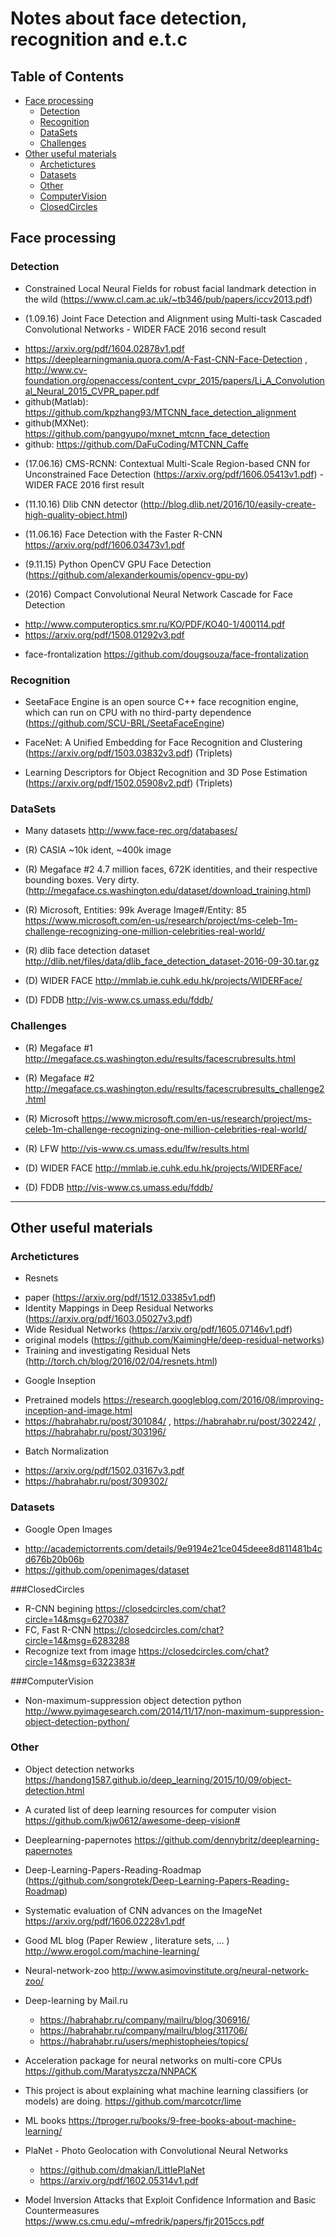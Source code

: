 # Notes about face detection, recognition and e.t.c

## Table of Contents
- [Face processing](#face-processing)
  - [Detection](#detection)
  - [Recognition](#recognition)
  - [DataSets](#dataSets)
  - [Challenges](#challenges)
- [Other useful materials](#Other-useful-materials)
  - [Archetictures](#archetictures)
  - [Datasets](#datasets-1)
  - [Other](#other)
  - [ComputerVision](#computervision)
  - [ClosedCircles](#closedcircles)

## Face processing

### Detection
* Constrained Local Neural Fields for robust facial landmark detection in the wild (https://www.cl.cam.ac.uk/~tb346/pub/papers/iccv2013.pdf)

* (1.09.16) Joint Face Detection and Alignment using Multi-task Cascaded Convolutional Networks - WIDER FACE 2016 second result

 - https://arxiv.org/pdf/1604.02878v1.pdf
 - https://deeplearningmania.quora.com/A-Fast-CNN-Face-Detection , http://www.cv-foundation.org/openaccess/content_cvpr_2015/papers/Li_A_Convolutional_Neural_2015_CVPR_paper.pdf
 - github(Matlab): https://github.com/kpzhang93/MTCNN_face_detection_alignment
 - github(MXNet): https://github.com/pangyupo/mxnet_mtcnn_face_detection
 - github: https://github.com/DaFuCoding/MTCNN_Caffe

* (17.06.16) CMS-RCNN: Contextual Multi-Scale Region-based CNN for Unconstrained Face Detection (https://arxiv.org/pdf/1606.05413v1.pdf) - WIDER FACE 2016 first result

* (11.10.16) Dlib CNN detector (http://blog.dlib.net/2016/10/easily-create-high-quality-object.html)

* (11.06.16) Face Detection with the Faster R-CNN https://arxiv.org/pdf/1606.03473v1.pdf

* (9.11.15) Python OpenCV GPU Face Detection (https://github.com/alexanderkoumis/opencv-gpu-py)

* (2016) Compact Convolutional Neural Network Cascade for Face Detection
 - http://www.computeroptics.smr.ru/KO/PDF/KO40-1/400114.pdf
 - https://arxiv.org/pdf/1508.01292v3.pdf

* face-frontalization https://github.com/dougsouza/face-frontalization

### Recognition

* SeetaFace Engine is an open source C++ face recognition engine, which can run on CPU with no third-party dependence (https://github.com/SCU-BRL/SeetaFaceEngine)

* FaceNet: A Unified Embedding for Face Recognition and Clustering (https://arxiv.org/pdf/1503.03832v3.pdf) (Triplets)

* Learning Descriptors for Object Recognition and 3D Pose Estimation (https://arxiv.org/pdf/1502.05908v2.pdf) (Triplets)


### DataSets
* Many datasets http://www.face-rec.org/databases/

* (R) CASIA ~10k ident, ~400k image 

* (R) Megaface #2 4.7 million faces, 672K identities, and their respective bounding boxes. Very dirty. (http://megaface.cs.washington.edu/dataset/download_training.html) 

* (R) Microsoft, Entities: 99k   Average Image#/Entity: 85
https://www.microsoft.com/en-us/research/project/ms-celeb-1m-challenge-recognizing-one-million-celebrities-real-world/

* (R) dlib face detection dataset http://dlib.net/files/data/dlib_face_detection_dataset-2016-09-30.tar.gz

* (D) WIDER FACE http://mmlab.ie.cuhk.edu.hk/projects/WIDERFace/

* (D) FDDB http://vis-www.cs.umass.edu/fddb/

### Challenges

* (R) Megaface #1 http://megaface.cs.washington.edu/results/facescrubresults.html 

* (R) Megaface #2 http://megaface.cs.washington.edu/results/facescrubresults_challenge2.html

* (R) Microsoft https://www.microsoft.com/en-us/research/project/ms-celeb-1m-challenge-recognizing-one-million-celebrities-real-world/

* (R) LFW http://vis-www.cs.umass.edu/lfw/results.html

* (D) WIDER FACE http://mmlab.ie.cuhk.edu.hk/projects/WIDERFace/

* (D) FDDB http://vis-www.cs.umass.edu/fddb/

---------------------------------------
## Other useful materials

### Archetictures
* Resnets
 - paper (https://arxiv.org/pdf/1512.03385v1.pdf)
 - Identity Mappings in Deep Residual Networks (https://arxiv.org/pdf/1603.05027v3.pdf)
 - Wide Residual Networks (https://arxiv.org/pdf/1605.07146v1.pdf) 
 - original models (https://github.com/KaimingHe/deep-residual-networks)
 - Training and investigating Residual Nets (http://torch.ch/blog/2016/02/04/resnets.html)

* Google Inseption
 - Pretrained models https://research.googleblog.com/2016/08/improving-inception-and-image.html
 - https://habrahabr.ru/post/301084/ , https://habrahabr.ru/post/302242/ , https://habrahabr.ru/post/303196/

* Batch Normalization
 - https://arxiv.org/pdf/1502.03167v3.pdf
 - https://habrahabr.ru/post/309302/


### Datasets
* Google Open Images	
 - http://academictorrents.com/details/9e9194e21ce045deee8d811481b4cd676b20b06b
 - https://github.com/openimages/dataset

###ClosedCircles
* R-CNN begining https://closedcircles.com/chat?circle=14&msg=6270387
* FC, Fast R-CNN https://closedcircles.com/chat?circle=14&msg=6283288
* Recognize text from image https://closedcircles.com/chat?circle=14&msg=6322383#

###ComputerVision 
* Non-maximum-suppression object detection python http://www.pyimagesearch.com/2014/11/17/non-maximum-suppression-object-detection-python/


### Other

* Object detection networks https://handong1587.github.io/deep_learning/2015/10/09/object-detection.html

* A curated list of deep learning resources for computer vision https://github.com/kjw0612/awesome-deep-vision#

* Deeplearning-papernotes https://github.com/dennybritz/deeplearning-papernotes

* Deep-Learning-Papers-Reading-Roadmap (https://github.com/songrotek/Deep-Learning-Papers-Reading-Roadmap)


* Systematic evaluation of CNN advances on the ImageNet https://arxiv.org/pdf/1606.02228v1.pdf

* Good ML blog (Paper Rewiew , literature sets, ... ) http://www.erogol.com/machine-learning/

* Neural-network-zoo http://www.asimovinstitute.org/neural-network-zoo/

* Deep-learning by Mail.ru 
	- https://habrahabr.ru/company/mailru/blog/306916/ 
	- https://habrahabr.ru/company/mailru/blog/311706/
	- https://habrahabr.ru/users/mephistopheies/topics/

* Acceleration package for neural networks on multi-core CPUs https://github.com/Maratyszcza/NNPACK

* This project is about explaining what machine learning classifiers (or models) are doing. https://github.com/marcotcr/lime

* ML books https://tproger.ru/books/9-free-books-about-machine-learning/

* PlaNet - Photo Geolocation with Convolutional Neural Networks 
	- https://github.com/dmakian/LittlePlaNet
	- https://arxiv.org/pdf/1602.05314v1.pdf

* Model Inversion Attacks that Exploit Confidence Information and Basic Countermeasures https://www.cs.cmu.edu/~mfredrik/papers/fjr2015ccs.pdf

